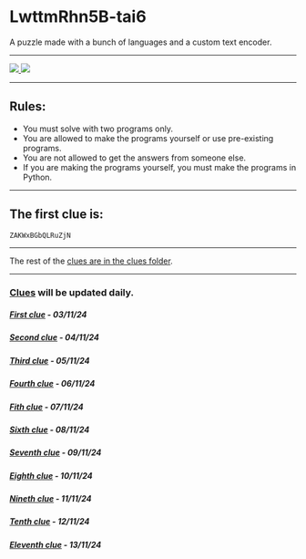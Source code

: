 # LwttmRhn5B-tai6
A puzzle made with a bunch of languages and a custom text encoder.

<hr />

<a href="https://github.com/james-beans/LwttmRhn5B-tai6/commits/main/" target="_blank">
    <img src="https://custom-icon-badges.demolab.com/github/last-commit/james-beans/LwttmRhn5B-tai6?style=for-the-badge&color=black&labelColor=white&logo=github&logoColor=black" target="_blank" />
</a>
<a href="https://github.com/james-beans/LwttmRhn5B-tai6/blob/main/LICENSE">
    <img src="https://custom-icon-badges.demolab.com/badge/GNU-GPLV3-1F222E?style=for-the-badge&color=black&logoColor=black&logo=law&labelColor=white" target="_blank" />
</a>

<hr />

## Rules:
- You must solve with two programs only.
- You are allowed to make the programs yourself or use pre-existing programs.
- You are not allowed to get the answers from someone else.
- If you are making the programs yourself, you must make the programs in Python.

<hr />

## The first clue is:
`ZAKWxBGbQLRuZjN`

<hr />

The rest of the [clues are in the clues folder](/clues).

<hr />

### [Clues](/clues) will be updated daily.

##### [First clue](/clues/1.md) - 03/11/24
##### [Second clue](/clues/2.md) - 04/11/24
##### [Third clue](/clues/3.md) - 05/11/24
##### [Fourth clue](/clues/4.md) - 06/11/24
##### [Fith clue](/clues/5.md) - 07/11/24
##### [Sixth clue](/clues/6.md) - 08/11/24
##### [Seventh clue](/clues/7.md) - 09/11/24
##### [Eighth clue](/clues/8.md) - 10/11/24
##### [Nineth clue](/clues/9.md) - 11/11/24
##### [Tenth clue](/clues/10.md) - 12/11/24
##### [Eleventh clue](/clues/11.md) - 13/11/24
